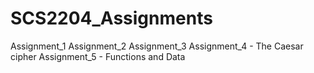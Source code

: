 # SCS2204_Assignments

Assignment_1 
Assignment_2
Assignment_3 
Assignment_4 - The Caesar cipher
Assignment_5 - Functions and Data
